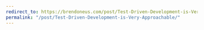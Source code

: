 ```yaml
---
redirect_to: https://brendoneus.com/post/Test-Driven-Development-is-Very-Approachable/
permalink: "/post/Test-Driven-Development-is-Very-Approachable/"
---
```

